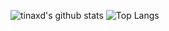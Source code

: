 <!--
**tinaxd/tinaxd** is a ✨ _special_ ✨ repository because its `README.md` (this file) appears on your GitHub profile.

Here are some ideas to get you started:

- 🔭 I’m currently working on ...
- 🌱 I’m currently learning ...
- 👯 I’m looking to collaborate on ...
- 🤔 I’m looking for help with ...
- 💬 Ask me about ...
- 📫 How to reach me: ...
- 😄 Pronouns: ...
- ⚡ Fun fact: ...
-->

![tinaxd's github stats](https://github-readme-stats.vercel.app/api?username=tinaxd&count_private=true&include_all_commits=true&show_icons=true&theme=vue)
![Top Langs](https://github-readme-stats.vercel.app/api/top-langs/?username=tinaxd&hide=CSS&theme=vue)

